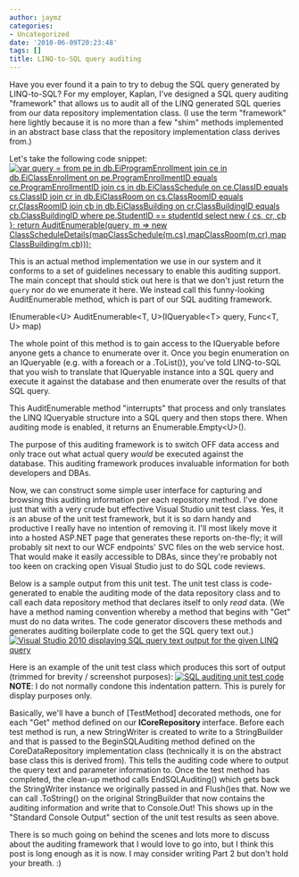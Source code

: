 ```yaml
---
author: jaymz
categories:
- Uncategorized
date: '2010-06-09T20:23:48'
tags: []
title: LINQ-to-SQL query auditing
---
```

Have you ever found it a pain to try to debug the SQL query generated by LINQ-to-SQL? For my employer, Kaplan, I've designed a SQL query auditing "framework" that allows us to audit all of the LINQ generated SQL queries from our data repository implementation class. (I use the term "framework" here lightly because it is no more than a few "shim" methods implemented in an abstract base class that the repository implementation class derives from.)

Let's take the following code snippet:
<a href="http://bittwiddlers.org/wp-content/uploads/2010/06/sqllinqquery.png"><img class="alignnone size-full wp-image-103" title="LINQ query" src="http://bittwiddlers.org/wp-content/uploads/2010/06/sqllinqquery.png" alt="var query = from pe in db.EiProgramEnrollment join ce in db.EiClassEnrollment on pe.ProgramEnrollmentID equals ce.ProgramEnrollmentID join cs in db.EiClassSchedule on ce.ClassID equals cs.ClassID join cr in db.EiClassRoom on cs.ClassRoomID equals cr.ClassRoomID join cb in db.EiClassBuilding on cr.ClassBuildingID equals cb.ClassBuildingID where pe.StudentID == studentId select new { cs, cr, cb }; return AuditEnumerable(query, m =&gt; new ClassScheduleDetails(mapClassSchedule(m.cs),mapClassRoom(m.cr),mapClassBuilding(m.cb)));" /></a>

This is an actual method implementation we use in our system and it conforms to a set of guidelines necessary to enable this auditing support. The main concept that should stick out here is that we don't just return the `query` nor do we enumerate it here. We instead call this funny-looking AuditEnumerable method, which is part of our SQL auditing framework.

IEnumerable&lt;U&gt; AuditEnumerable&lt;T, U&gt;(IQueryable&lt;T&gt; query, Func&lt;T, U&gt; map)

The whole point of this method is to gain access to the IQueryable before anyone gets a chance to enumerate over it. Once you begin enumeration on an IQueryable (e.g. with a foreach or a .ToList()), you've told LINQ-to-SQL that you wish to translate that IQueryable instance into a SQL query and execute it against the database and then enumerate over the results of that SQL query.

This AuditEnumerable method "interrupts" that process and only translates the LINQ IQueryable structure into a SQL query and then stops there. When auditing mode is enabled, it returns an Enumerable.Empty&lt;U&gt;().

The purpose of this auditing framework is to switch OFF data access and only trace out what actual query <em>would </em>be executed against the database. This auditing framework produces invaluable information for both developers and DBAs.

Now, we can construct some simple user interface for capturing and browsing this auditing information per each repository method. I've done just that with a very crude but effective Visual Studio unit test class. Yes, it <em>is </em>an abuse of the unit test framework, but it is so darn handy and productive I really have no intention of removing it. I'll most likely move it into a hosted ASP.NET page that generates these reports on-the-fly; it will probably sit next to our WCF endpoints' SVC files on the web service host. That would make it easily accessible to DBAs, since they're probably not too keen on cracking open Visual Studio just to do SQL code reviews.

Below is a sample output from this unit test. The unit test class is code-generated to enable the auditing mode of the data repository class and to call each data repository method that declares itself to only <em>read</em> data. (We have a method naming convention whereby a method that begins with "Get" must do no data writes. The code generator discovers these methods and generates auditing boilerplate code to get the SQL query text out.)
<a href="http://bittwiddlers.org/wp-content/uploads/2010/06/sqlauditing.png"><img class="alignnone size-full wp-image-102" title="SQL query auditing unit test" src="http://bittwiddlers.org/wp-content/uploads/2010/06/sqlauditing.png" alt="Visual Studio 2010 displaying SQL query text output for the given LINQ query" /></a>

Here is an example of the unit test class which produces this sort of output (trimmed for brevity / screenshot purposes):
<a href="http://bittwiddlers.org/wp-content/uploads/2010/06/sqlaudittestclass.png"><img class="alignnone size-full wp-image-104" title="SQL auditing unit test code" src="http://bittwiddlers.org/wp-content/uploads/2010/06/sqlaudittestclass.png" alt="SQL auditing unit test code" /></a>
<strong>NOTE</strong>: I do not normally condone this indentation pattern. This is purely for display purposes only.

Basically, we'll have a bunch of [TestMethod] decorated methods, one for each "Get" method defined on our <strong>ICoreRepository </strong>interface. Before each test method is run, a new StringWriter is created to write to a StringBuilder and that is passed to the BeginSQLAuditing method defined on the CoreDataRepository implementation class (technically it is on the abstract base class this is derived from). This tells the auditing code where to output the query text and parameter information to. Once the test method has completed, the clean-up method calls EndSQLAuditing() which gets back the StringWriter instance we originally passed in and Flush()es that. Now we can call .ToString() on the original StringBuilder that now contains the auditing information and write that to Console.Out! This shows up in the "Standard Console Output" section of the unit test results as seen above.

There is so much going on behind the scenes and lots more to discuss about the auditing framework that I would love to go into, but I think this post is long enough as it is now. I may consider writing Part 2 but don't hold your breath. :)